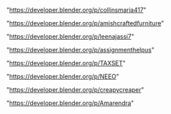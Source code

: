 "https://developer.blender.org/p/collinsmaria417"

"https://developer.blender.org/p/amishcraftedfurniture"

"https://developer.blender.org/p/leenajassi7"

"https://developer.blender.org/p/assignmenthelpus"

"https://developer.blender.org/p/TAXSET"

"https://developer.blender.org/p/NEEO"

"https://developer.blender.org/p/creapycreaper"

"https://developer.blender.org/p/Amarendra"

 
